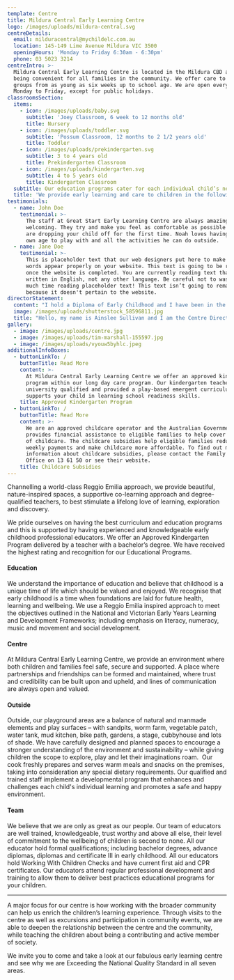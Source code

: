 ```yaml
---
template: Centre
title: Mildura Central Early Learning Centre
logo: /images/uploads/mildura-central.svg
centreDetails:
  email: milduracentral@mychildelc.com.au
  location: 145-149 Lime Avenue Mildura VIC 3500
  openingHours: 'Monday to Friday 6:30am - 6:30pm'
  phone: 03 5023 3214
centreIntro: >-
  Mildura Central Early Learning Centre is located in the Mildura CBD area,
  being convenient for all families in the community. We offer care to all age
  groups from as young as six weeks up to school age. We are open every day from
  Monday to Friday, except for public holidays.
classroomsSection:
  items:
    - icon: /images/uploads/baby.svg
      subtitle: 'Joey Classroom, 6 week to 12 months old'
      title: Nursery
    - icon: /images/uploads/toddler.svg
      subtitle: 'Possum Classroom, 12 months to 2 1/2 years old'
      title: Toddler
    - icon: /images/uploads/prekindergarten.svg
      subtitle: 3 to 4 years old
      title: Prekindergarten Classroom
    - icon: /images/uploads/kindergarten.svg
      subtitle: 4 to 5 years old
      title: Kindergarten Classroom
  subtitle: Our education programs cater for each individual child’s needs.
  title: 'We provide early learning and care to children in the following classrooms:'
testimonials:
  - name: John Doe
    testimonial: >-
      The staff at Great Start Early Learning Centre are always amazing and very
      welcoming. They try and make you feel as comfortable as possible when you
      are dropping your child off for the first time. Noah loves having kids his
      own age to play with and all the activities he can do outside.
  - name: Jane Doe
    testimonial: >-
      This is placeholder text that our web designers put here to make sure
      words appear properly on your website. This text is going to be replaced
      once the website is completed. You are currently reading text that is
      written in English, not any other language. Be careful not to waste too
      much time reading placeholder text! This text isn’t going to remain here
      because it doesn't pertain to the website.
directorStatement:
  content: "I hold a Diploma of Early Childhood and I have been in the early childhood profession for the past X years. I am extremely passionate about early childhood education, having worked with all age groups and having been involved in all aspects of child development. I believe that childhood is a special time of life and that the first five years are so very important not only for the child but also for the family as well.\n\nIt is a privilege to be a part of a child’s fundamental growth and development and I’m sure that you would agree that there is something very rewarding in seeing children reach their true potential during this formative and important period of time.\L\LI look forward to meeting and working with you and your family."
  image: /images/uploads/shutterstock_58596811.jpg
  title: "Hello, my name is Ainslee Sullivan and I am the Centre Director here at Mildura Central Early Learning Centre.\L\L"
gallery:
  - image: /images/uploads/centre.jpg
  - image: /images/uploads/tim-marshall-155597.jpg
  - image: /images/uploads/vyouw5byhlc.jpeg
additionalInfoBoxes:
  - buttonLinkTo: /
    buttonTitle: Read More
    content: >-
      At Mildura Central Early Learning Centre we offer an approved kindergarten
      program within our long day care program. Our kindergarten teachers are
      university qualified and provided a play-based emergent curriculum that
      supports your child in learning school readiness skills.
    title: Approved Kindergarten Program
  - buttonLinkTo: /
    buttonTitle: Read More
    content: >-
      We are an approved childcare operator and the Australian Government
      provides financial assistance to eligible families to help cover the cost
      of childcare. The childcare subsidies help eligible families reduce their
      weekly payments and make childcare more affordable. To find out more
      information about childcare subsidies, please contact the Family Assistant
      Office on 13 61 50 or see their website. 
    title: Childcare Subsidies
---
```

Channelling a world-class Reggio Emilia approach, we provide beautiful, nature-inspired spaces, a supportive co-learning approach and degree-qualified teachers, to best stimulate a lifelong love of learning, exploration and discovery.

We pride ourselves on having the best curriculum and education programs and this is supported by having experienced and knowledgeable early childhood professional educators. We offer an Approved Kindergarten Program delivered by a teacher with a bachelor’s degree. We have received the highest rating and recognition for our Educational Programs.

#### Education

We understand the importance of education and believe that childhood is a unique time of life which should be valued and enjoyed. We recognise that early childhood is a time when foundations are laid for future health, learning and wellbeing. We use a Reggio Emilia inspired approach to meet the objectives outlined in the National and Victorian Early Years Learning and Development Frameworks; including emphasis on literacy, numeracy, music and movement and social development. 

#### Centre

At Mildura Central Early Learning Centre, we provide an environment where both children and families feel safe, secure and supported. A place where partnerships and friendships can be formed and maintained, where trust and credibility can be built upon and upheld, and lines of communication are always open and valued.

#### Outside

Outside, our playground areas are a balance of natural and manmade elements and play surfaces – with sandpits, worm farm, vegetable patch, water tank, mud kitchen, bike path, gardens, a stage, cubbyhouse and lots of shade. We have carefully designed and planned spaces to encourage a stronger understanding of the environment and sustainability – while giving children the scope to explore, play and let their imaginations roam.  Our cook freshly prepares and serves warm meals and snacks on the premises, taking into consideration any special dietary requirements. Our qualified and trained staff implement a developmental program that enhances and challenges each child's individual learning and promotes a safe and happy environment.

#### Team

We believe that we are only as great as our people. Our team of educators are well trained, knowledgeable, trust worthy and above all else, their level of commitment to the wellbeing of children is second to none. All our educator hold formal qualifications; including bachelor degrees, advance diplomas, diplomas and certificate III in early childhood. All our educators hold Working With Children Checks and have current first aid and CPR certificates. Our educators attend regular professional development and training to allow them to deliver best practices educational programs for your children.

- - -

A major focus for our centre is how working with the broader community can help us enrich the children’s learning experience. Through visits to the centre as well as excursions and participation in community events, we are able to deepen the relationship between the centre and the community, while teaching the children about being a contributing and active member of society.

We invite you to come and take a look at our fabulous early learning centre and see why we are Exceeding the National Quality Standard in all seven areas.

